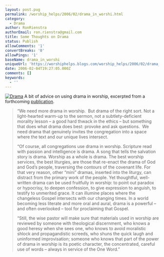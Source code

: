```yaml
---
layout: post.pug
permalink: /worship_helps/2006/02/drama_in_worshi.html 
category:
  - Drama
author: RonRienstra
authorEmail: ron.rienstra@gmail.com
title: Some Thoughts on Drama
status: Publish
allowComments: '1'
convertBreaks: '0'
allowPings: '1'
baseName: drama_in_worshi
uniqueUrl: 'https://worshiphelps.blogs.com/worship_helps/2006/02/drama_in_worshi.html '
date: 2006-02-04T19:27:05.000Z
comments: []
keywords:
  - ''
---
```

[![Drama](https://worshiphelps.blogs.com/worship_helps/images/drama.jpg "Drama")](http://worshiphelps.blogs.com/.shared/image.html?/photos/uncategorized/drama.jpg) A bit of advice on using drama in worship, excerpted from a  forthcoming [publication](http://shop5.gospelcom.net/epages/FaithAlive.storefront/43e64e4908e91858271d45579e790668/Product/View/420031#full).

> “We need more drama in worship.  But drama of the right sort. Not a light-hearted warm-up to the sermon, not a subtlety-deficient morality lesson – a good hard thwack in the ethics – but something that does what drama does best: provoke and ask questions.  We need drama that genuinely invites the congregation into a space where the text and our unique lives intersect.
> 
> “Of course, all congregations use drama in worship. Scripture read with passion and intelligence is drama. A song that tells the salvation story is drama. Worship as a whole is drama. The best worship services, the best liturgies, are those that re-enact the drama of God and God’s people, traversing the contours of the covenant life. For that very reason, other “mini” dramas, inserted into the liturgy, can distract from the primary work of the people. Yet thoughtful, well-written drama can be used fruitfully in worship: to point out paradox or hypocrisy, to deepen confession, to give expression to anguish, to testify to unmerited grace. It can illumine places where the changeless Gospel intersects with our changing times. In a world becoming less literate and more oral and aural, drama is a powerful – and often overlooked – tool for proclaiming that Gospel.
> 
> “Still, the wise pastor will make sure that materials used in worship are reviewed by someone with theological discernment, who knows a good heresy when she sees one, who knows to avoid moralistic shlock and propagandistic screeds, who shuns the quick laugh and uninformed improvisation; someone who knows that part of the power of drama in worship is its poetic character, the concentrated, careful use of words – always in service of the One Word.”